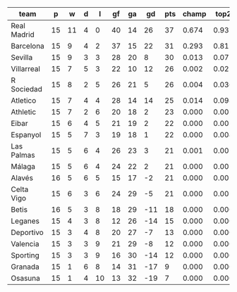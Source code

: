 |    team     | p  | w  | d | l  | gf | ga | gd  | pts | champ | top2  | top3  | top4  |  5-7  | bot4  | bot3  | bot2  |
|-------------|----|----|---|----|----|----|-----|-----|-------|-------|-------|-------|-------|-------|-------|-------|
| Real Madrid | 15 | 11 | 4 |  0 | 40 | 14 |  26 |  37 | 0.674 | 0.937 | 0.984 | 0.996 | 0.004 | 0.000 | 0.000 | 0.000|
| Barcelona   | 15 |  9 | 4 |  2 | 37 | 15 |  22 |  31 | 0.293 | 0.815 | 0.936 | 0.974 | 0.025 | 0.000 | 0.000 | 0.000|
| Sevilla     | 15 |  9 | 3 |  3 | 28 | 20 |   8 |  30 | 0.013 | 0.077 | 0.296 | 0.512 | 0.354 | 0.000 | 0.000 | 0.000|
| Villarreal  | 15 |  7 | 5 |  3 | 22 | 10 |  12 |  26 | 0.002 | 0.025 | 0.127 | 0.260 | 0.432 | 0.001 | 0.000 | 0.000|
| R Sociedad  | 15 |  8 | 2 |  5 | 26 | 21 |   5 |  26 | 0.004 | 0.036 | 0.166 | 0.326 | 0.418 | 0.000 | 0.000 | 0.000|
| Atletico    | 15 |  7 | 4 |  4 | 28 | 14 |  14 |  25 | 0.014 | 0.098 | 0.383 | 0.612 | 0.292 | 0.000 | 0.000 | 0.000|
| Athletic    | 15 |  7 | 2 |  6 | 20 | 18 |   2 |  23 | 0.000 | 0.002 | 0.020 | 0.058 | 0.256 | 0.012 | 0.004 | 0.001|
| Eibar       | 15 |  6 | 4 |  5 | 21 | 19 |   2 |  22 | 0.000 | 0.002 | 0.023 | 0.067 | 0.256 | 0.013 | 0.005 | 0.002|
| Espanyol    | 15 |  5 | 7 |  3 | 19 | 18 |   1 |  22 | 0.000 | 0.004 | 0.024 | 0.065 | 0.260 | 0.012 | 0.006 | 0.002|
| Las Palmas  | 15 |  5 | 6 |  4 | 26 | 23 |   3 |  21 | 0.001 | 0.002 | 0.017 | 0.051 | 0.214 | 0.020 | 0.007 | 0.002|
| Málaga      | 15 |  5 | 6 |  4 | 24 | 22 |   2 |  21 | 0.000 | 0.001 | 0.010 | 0.031 | 0.154 | 0.033 | 0.014 | 0.003|
| Alavés      | 16 |  5 | 6 |  5 | 15 | 17 |  -2 |  21 | 0.000 | 0.001 | 0.008 | 0.028 | 0.167 | 0.024 | 0.009 | 0.002|
| Celta Vigo  | 15 |  6 | 3 |  6 | 24 | 29 |  -5 |  21 | 0.000 | 0.001 | 0.006 | 0.019 | 0.127 | 0.046 | 0.018 | 0.005|
| Betis       | 16 |  5 | 3 |  8 | 18 | 29 | -11 |  18 | 0.000 | 0.000 | 0.000 | 0.001 | 0.013 | 0.264 | 0.145 | 0.058|
| Leganes     | 15 |  4 | 3 |  8 | 12 | 26 | -14 |  15 | 0.000 | 0.000 | 0.000 | 0.000 | 0.005 | 0.451 | 0.288 | 0.143|
| Deportivo   | 15 |  3 | 4 |  8 | 20 | 27 |  -7 |  13 | 0.000 | 0.000 | 0.000 | 0.001 | 0.014 | 0.335 | 0.197 | 0.088|
| Valencia    | 15 |  3 | 3 |  9 | 21 | 29 |  -8 |  12 | 0.000 | 0.000 | 0.000 | 0.000 | 0.009 | 0.385 | 0.234 | 0.110|
| Sporting    | 15 |  3 | 3 |  9 | 16 | 30 | -14 |  12 | 0.000 | 0.000 | 0.000 | 0.000 | 0.002 | 0.627 | 0.461 | 0.267|
| Granada     | 15 |  1 | 6 |  8 | 14 | 31 | -17 |   9 | 0.000 | 0.000 | 0.000 | 0.000 | 0.000 | 0.838 | 0.732 | 0.553|
| Osasuna     | 15 |  1 | 4 | 10 | 13 | 32 | -19 |   7 | 0.000 | 0.000 | 0.000 | 0.000 | 0.000 | 0.939 | 0.881 | 0.765|
